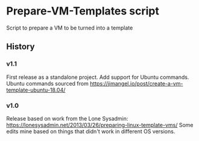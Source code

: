 # Prepare-VM-Templates script
Script to prepare a VM to be turned into a template

## History
### v1.1
First release as a standalone project.  Add support for Ubuntu commands.
Ubuntu commands sourced from https://jimangel.io/post/create-a-vm-template-ubuntu-18.04/

### v1.0
Release based on work from the Lone Sysadmin: 
https://lonesysadmin.net/2013/03/26/preparing-linux-template-vms/
Some edits mine based on things that didn't work in different
OS versions.
